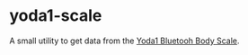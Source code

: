 # yoda1-scale

A small utility to get data from the [Yoda1 Bluetooh Body Scale](https://www.aliexpress.com/item/1005002553230163.html).
